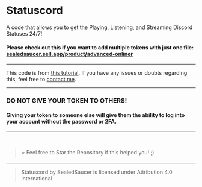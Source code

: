 # Statuscord

A code that allows you to get the Playing, Listening, and Streaming Discord Statuses 24/7!

#### Please check out this if you want to add multiple tokens with just one file: [sealedsaucer.sell.app/product/advanced-onliner](https://sealedsaucer.sell.app/product/advanced-onliner)

---

This code is from [this tutorial](https://youtu.be/aWW2xp2i54g). If you have any issues or doubts regarding this, feel free to [contact me](https://phantom.fr.to/verify).

---

### DO NOT GIVE YOUR TOKEN TO OTHERS!

#### Giving your token to someone else will give them the ability to log into your account without the password or 2FA.

---

</br>

> ⭐ Feel free to Star the Repository if this helped you! ;)

----

> Statuscord by SealedSaucer is licensed under Attribution 4.0 International 
